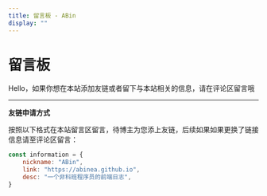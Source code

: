 ```yaml
---
title: 留言板 - ABin
display: ""
---
```


# 留言板

Hello，如果你想在本站添加友链或者留下与本站相关的信息，请在评论区留言哦

---

**友链申请方式**

按照以下格式在本站留言区留言，待博主为您添上友链，后续如果如果更换了链接信息请至评论区留言：

```js
const information = {
	nickname: "ABin",
	link: "https://abinea.github.io",
	desc: "一个非科班程序员的前端日志",
}
```
